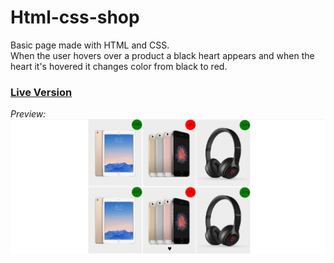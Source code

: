 # Html-css-shop
Basic page made with HTML and CSS.  
When the user hovers over a product a black heart appears and when the heart it's hovered it changes color from black to red.

### [Live Version](https://gianluigivitale.github.io/htmlcss-shop/)

_Preview:_
![Multiply](img/preview.png "Preview")
